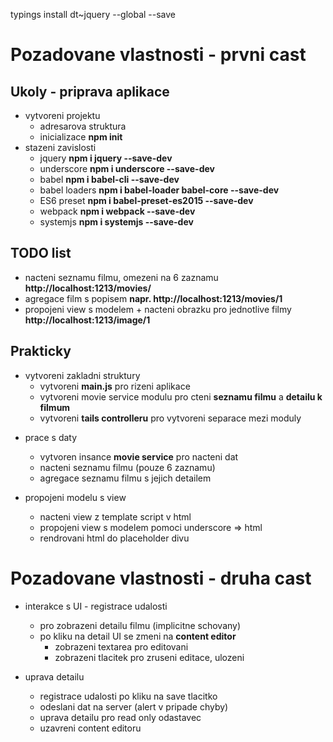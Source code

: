 typings install dt~jquery --global --save

# Pozadovane vlastnosti - prvni cast

## Ukoly - priprava aplikace
* vytvoreni projektu 
    - adresarova struktura
    - inicializace **npm init**    
* stazeni zavislosti
    - jquery **npm i jquery --save-dev**
    - underscore **npm i underscore --save-dev**
    - babel **npm i babel-cli  --save-dev**
    - babel loaders **npm i babel-loader babel-core --save-dev**
    - ES6 preset **npm i babel-preset-es2015 --save-dev**    
    - webpack **npm i webpack --save-dev**
    - systemjs **npm i systemjs --save-dev**

## TODO list

* nacteni seznamu filmu, omezeni na 6 zaznamu 
**http://localhost:1213/movies/**
* agregace film s popisem
**napr. http://localhost:1213/movies/1**
* propojeni view s modelem + nacteni obrazku pro jednotlive filmy
**http://localhost:1213/image/1**

## Prakticky

* vytvoreni zakladni struktury
    - vytvoreni **main.js** pro rizeni aplikace
    - vytvoreni movie service modulu pro cteni **seznamu filmu** a **detailu k filmum**
    - vytvoreni **tails controlleru** pro vytvoreni separace mezi moduly

- prace s daty    
    - vytvoren insance **movie service** pro nacteni dat
    - nacteni seznamu filmu (pouze 6 zaznamu)
    - agregace seznamu filmu s jejich detailem

- propojeni modelu s view
    - nacteni view z template script v html
    - propojeni view s modelem pomoci underscore => html 
    - rendrovani html do placeholder divu

# Pozadovane vlastnosti - druha cast

- interakce s UI - registrace udalosti
    - pro zobrazeni detailu filmu (implicitne schovany)
    - po kliku na detail UI se zmeni na **content editor**
        - zobrazeni textarea pro editovani
        - zobrazeni tlacitek pro zruseni editace, ulozeni

- uprava detailu
    - registrace udalosti po kliku na save tlacitko
    - odeslani dat na server (alert v pripade chyby)
    - uprava detailu pro read only odastavec
    - uzavreni content editoru

    
